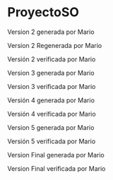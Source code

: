 # ProyectoSO
Version 2 generada por Mario

Version 2 Regenerada por Mario

Versión 2 verificada por Mario

Version 3 generada por Mario

Version 3 verificada por Mario

Versión 4 generada por Mario

Versión 4 verificada por Mario

Version 5 generada por Mario

Versión 5 verificada por Mario

Version Final generada por Mario

Version Final verificada por Mario
